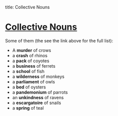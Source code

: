title: Collective Nouns

# [**Collective Nouns**](https://en.wikipedia.org/wiki/List_of_animal_names)

Some of them (the see the link above for the full list):

* A **murder** of crows
* a **crash** of rhinos
* a **pack** of coyotes
* a **business** of ferrets
* a **school** of fish
* a **wilderness** of monkeys
* a **parliament** of owls
* a **bed** of oysters
* a **pandemonium** of parrots
* an **unkindness** of ravens
* a **escargatoire** of snails
* a **spring** of teal
